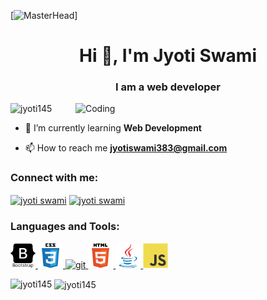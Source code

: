 [![MasterHead](https://cdn.dribbble.com/users/2514208/screenshots/9457622/media/30a1e1fa2d62e32d6b3e592518bfa6e5.gif)]
<h1 align="center">Hi 👋, I'm Jyoti Swami</h1>
<h3 align="center">I am a web developer</h3>
<img align="right" alt="Coding" width="400" src="https://img.freepik.com/free-vector/colorful-illustration-female-programmer-working_23-2148277397.jpg?w=740&t=st=1689003715~exp=1689004315~hmac=a77bd6c9edc728489928563a92ea7ef9b81a8e8ef5ebcf2ae04503604c6cac95">

<p align="left"> <img src="https://komarev.com/ghpvc/?username=jyoti145&label=Profile%20views&color=0e75b6&style=flat" alt="jyoti145" /> </p>

- 🌱 I’m currently learning **Web Development**

- 📫 How to reach me **jyotiswami383@gmail.com**

<h3 align="left">Connect with me:</h3>
<p align="left">
<a href="https://linkedin.com/in/jyoti swami" target="blank"><img align="center" src="https://raw.githubusercontent.com/rahuldkjain/github-profile-readme-generator/master/src/images/icons/Social/linked-in-alt.svg" alt="jyoti swami" height="30" width="40" /></a>
<a href="https://www.leetcode.com/jyoti swami" target="blank"><img align="center" src="https://raw.githubusercontent.com/rahuldkjain/github-profile-readme-generator/master/src/images/icons/Social/leet-code.svg" alt="jyoti swami" height="30" width="40" /></a>
</p>

<h3 align="left">Languages and Tools:</h3>
<p align="left"> <a href="https://getbootstrap.com" target="_blank" rel="noreferrer"> <img src="https://raw.githubusercontent.com/devicons/devicon/master/icons/bootstrap/bootstrap-plain-wordmark.svg" alt="bootstrap" width="40" height="40"/> </a> <a href="https://www.w3schools.com/css/" target="_blank" rel="noreferrer"> <img src="https://raw.githubusercontent.com/devicons/devicon/master/icons/css3/css3-original-wordmark.svg" alt="css3" width="40" height="40"/> </a> <a href="https://git-scm.com/" target="_blank" rel="noreferrer"> <img src="https://www.vectorlogo.zone/logos/git-scm/git-scm-icon.svg" alt="git" width="40" height="40"/> </a> <a href="https://www.w3.org/html/" target="_blank" rel="noreferrer"> <img src="https://raw.githubusercontent.com/devicons/devicon/master/icons/html5/html5-original-wordmark.svg" alt="html5" width="40" height="40"/> </a> <a href="https://www.java.com" target="_blank" rel="noreferrer"> <img src="https://raw.githubusercontent.com/devicons/devicon/master/icons/java/java-original.svg" alt="java" width="40" height="40"/> </a> <a href="https://developer.mozilla.org/en-US/docs/Web/JavaScript" target="_blank" rel="noreferrer"> <img src="https://raw.githubusercontent.com/devicons/devicon/master/icons/javascript/javascript-original.svg" alt="javascript" width="40" height="40"/> </a> </p>

<p><img align="left" src="https://github-readme-stats.vercel.app/api/top-langs?username=jyoti145&show_icons=true&locale=en&layout=compact" alt="jyoti145" /></p>

<p>&nbsp;<img align="center" src="https://github-readme-stats.vercel.app/api?username=jyoti145&show_icons=true&locale=en" alt="jyoti145" /></p>
